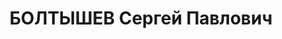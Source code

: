 ---
title: БОЛТЫШЕВ Сергей Павлович
description: "Род. в 1895, Азербайджан, ст. Аджикабу, русский, член ВКП(б). Проживал:\
  \ Украина, г. Харьков. Нач. грузовой службы ЮЖД \n  Арестован 15.09.1937. Обв. по\
  \ ст. 54-7-8-11 (участник правотроцкистского блока). Приговор: ВК ВС СССР, 03.01.1938\
  \ – ВМН. Расстрелян 03.01.1938, г.Харьков. \n  Реабилитирован 11.01.1956"
---